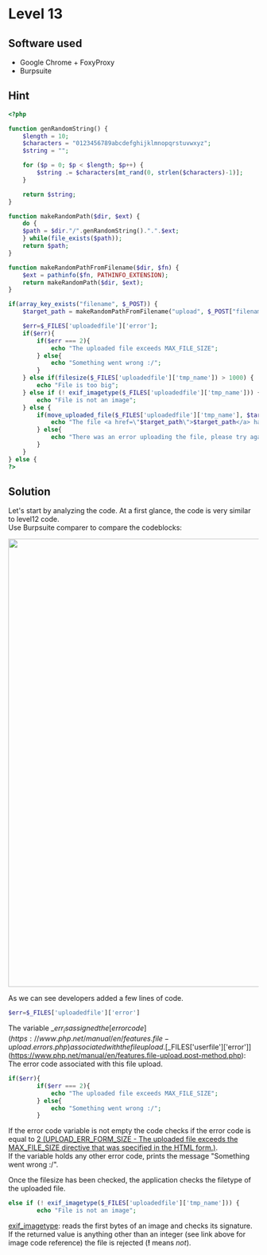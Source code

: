 # Level 13

## Software used
- Google Chrome + FoxyProxy
- Burpsuite

## Hint

```php
<?php

function genRandomString() {
    $length = 10;
    $characters = "0123456789abcdefghijklmnopqrstuvwxyz";
    $string = "";

    for ($p = 0; $p < $length; $p++) {
        $string .= $characters[mt_rand(0, strlen($characters)-1)];
    }

    return $string;
}

function makeRandomPath($dir, $ext) {
    do {
    $path = $dir."/".genRandomString().".".$ext;
    } while(file_exists($path));
    return $path;
}

function makeRandomPathFromFilename($dir, $fn) {
    $ext = pathinfo($fn, PATHINFO_EXTENSION);
    return makeRandomPath($dir, $ext);
}

if(array_key_exists("filename", $_POST)) {
    $target_path = makeRandomPathFromFilename("upload", $_POST["filename"]);

    $err=$_FILES['uploadedfile']['error'];
    if($err){
        if($err === 2){
            echo "The uploaded file exceeds MAX_FILE_SIZE";
        } else{
            echo "Something went wrong :/";
        }
    } else if(filesize($_FILES['uploadedfile']['tmp_name']) > 1000) {
        echo "File is too big";
    } else if (! exif_imagetype($_FILES['uploadedfile']['tmp_name'])) {
        echo "File is not an image";
    } else {
        if(move_uploaded_file($_FILES['uploadedfile']['tmp_name'], $target_path)) {
            echo "The file <a href=\"$target_path\">$target_path</a> has been uploaded";
        } else{
            echo "There was an error uploading the file, please try again!";
        }
    }
} else {
?>
```

## Solution

Let's start by analyzing the code. At a first glance, the code is very similar to level12 code.  
Use Burpsuite comparer to compare the codeblocks:

<img src="https://github.com/jupitersinsight/writeups/assets/110602224/650e738a-1d8a-43c2-96f1-a9de723aedf9" width=900 height=auto>  

As we can see developers added a few lines of code.  

```php
$err=$_FILES['uploadedfile']['error']
```
The variable _$err_ is assigned the [error code](https://www.php.net/manual/en/features.file-upload.errors.php) associated with the file upload.  
[$\_FILES['userfile']['error']](https://www.php.net/manual/en/features.file-upload.post-method.php): The error code associated with this file upload.  

```php
if($err){
        if($err === 2){
            echo "The uploaded file exceeds MAX_FILE_SIZE";
        } else{
            echo "Something went wrong :/";
        }
```

If the error code variable is not empty the code checks if the error code is equal to [2 (UPLOAD_ERR_FORM_SIZE - The uploaded file exceeds the MAX_FILE_SIZE directive that was specified in the HTML form.)]([UPLOAD_ERR_FORM_SIZE](https://www.php.net/manual/en/features.file-upload.errors.php)).  
If the variable holds any other error code, prints the message "Something went wrong :/".  

Once the filesize has been checked, the application checks the filetype of the uploaded file.  
```php
else if (! exif_imagetype($_FILES['uploadedfile']['tmp_name'])) {
        echo "File is not an image";
```  
[exif_imagetype](https://www.php.net/manual/en/function.exif-imagetype.php): reads the first bytes of an image and checks its signature.  
If the returned value is anything other than an integer (see link above for image code reference) the file is rejected (**!** means _not_).  





